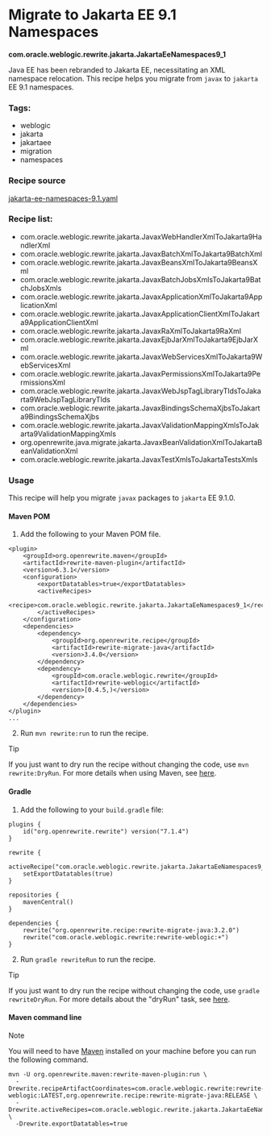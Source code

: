 # Migrate to Jakarta EE 9.1 Namespaces
**com.oracle.weblogic.rewrite.jakarta.JakartaEeNamespaces9_1**

Java EE has been rebranded to Jakarta EE, necessitating an XML namespace relocation. This recipe helps you migrate from `javax` to `jakarta` EE 9.1 namespaces.

### Tags:
  - weblogic
  - jakarta
  - jakartaee
  - migration
  - namespaces

### Recipe source

[jakarta-ee-namespaces-9.1.yaml](https://github.com/oracle/rewrite-recipes/blob/main/rewrite-weblogic/src/main/resources/META-INF/rewrite/jakarta-ee-namespaces-9.1.yaml)

### Recipe list:
- com.oracle.weblogic.rewrite.jakarta.JavaxWebHandlerXmlToJakarta9HandlerXml
- com.oracle.weblogic.rewrite.jakarta.JavaxBatchXmlToJakarta9BatchXml
- com.oracle.weblogic.rewrite.jakarta.JavaxBeansXmlToJakarta9BeansXml
- com.oracle.weblogic.rewrite.jakarta.JavaxBatchJobsXmlsToJakarta9BatchJobsXmls
- com.oracle.weblogic.rewrite.jakarta.JavaxApplicationXmlToJakarta9ApplicationXml
- com.oracle.weblogic.rewrite.jakarta.JavaxApplicationClientXmlToJakarta9ApplicationClientXml
- com.oracle.weblogic.rewrite.jakarta.JavaxRaXmlToJakarta9RaXml
- com.oracle.weblogic.rewrite.jakarta.JavaxEjbJarXmlToJakarta9EjbJarXml
- com.oracle.weblogic.rewrite.jakarta.JavaxWebServicesXmlToJakarta9WebServicesXml
- com.oracle.weblogic.rewrite.jakarta.JavaxPermissionsXmlToJakarta9PermissionsXml
- com.oracle.weblogic.rewrite.jakarta.JavaxWebJspTagLibraryTldsToJakarta9WebJspTagLibraryTlds
- com.oracle.weblogic.rewrite.jakarta.JavaxBindingsSchemaXjbsToJakarta9BindingsSchemaXjbs
- com.oracle.weblogic.rewrite.jakarta.JavaxValidationMappingXmlsToJakarta9ValidationMappingXmls
- org.openrewrite.java.migrate.jakarta.JavaxBeanValidationXmlToJakartaBeanValidationXml
- com.oracle.weblogic.rewrite.jakarta.JavaxTestXmlsToJakartaTestsXmls

### Usage

This recipe will help you migrate `javax` packages to `jakarta` EE 9.1.0.

#### Maven POM

1. Add the following to your Maven POM file.
```
<plugin>
    <groupId>org.openrewrite.maven</groupId>
    <artifactId>rewrite-maven-plugin</artifactId>
    <version>6.3.1</version>
    <configuration>
        <exportDatatables>true</exportDatatables>
        <activeRecipes>
            <recipe>com.oracle.weblogic.rewrite.jakarta.JakartaEeNamespaces9_1</recipe>
        </activeRecipes>
    </configuration>
    <dependencies>
        <dependency>
            <groupId>org.openrewrite.recipe</groupId>
            <artifactId>rewrite-migrate-java</artifactId>
            <version>3.4.0</version>
        </dependency>
        <dependency>
            <groupId>com.oracle.weblogic.rewrite</groupId>
            <artifactId>rewrite-weblogic</artifactId>
            <version>[0.4.5,)</version>
        </dependency>
    </dependencies>
</plugin>
...
```
2. Run `mvn rewrite:run` to run the recipe.

> [!TIP]  
> If you just want to dry run the recipe without changing the code, use `mvn rewrite:DryRun`. For more details when using Maven, see [here](https://docs.openrewrite.org/reference/rewrite-maven-plugin).

#### Gradle

1. Add the following to your `build.gradle` file:

```
plugins {
    id("org.openrewrite.rewrite") version("7.1.4")
}

rewrite {
    activeRecipe("com.oracle.weblogic.rewrite.jakarta.JakartaEeNamespaces9_1")
    setExportDatatables(true)
}

repositories {
    mavenCentral()
}

dependencies {
    rewrite("org.openrewrite.recipe:rewrite-migrate-java:3.2.0")
    rewrite("com.oracle.weblogic.rewrite:rewrite-weblogic:+")
}
```
2. Run `gradle rewriteRun` to run the recipe.

> [!TIP]  
> If you just want to dry run the recipe without changing the code, use `gradle rewriteDryRun`. For more details about the "dryRun" task, see [here](https://docs.openrewrite.org/reference/gradle-plugin-configuration#the-dryrun-task).

#### Maven command line

> [!NOTE]
> You will need to have [Maven](https://maven.apache.org/download.cgi) installed on your machine before you can run the following command.

```
mvn -U org.openrewrite.maven:rewrite-maven-plugin:run \
  -Drewrite.recipeArtifactCoordinates=com.oracle.weblogic.rewrite:rewrite-weblogic:LATEST,org.openrewrite.recipe:rewrite-migrate-java:RELEASE \
  -Drewrite.activeRecipes=com.oracle.weblogic.rewrite.jakarta.JakartaEeNamespaces9_1 \
  -Drewrite.exportDatatables=true
  ```
